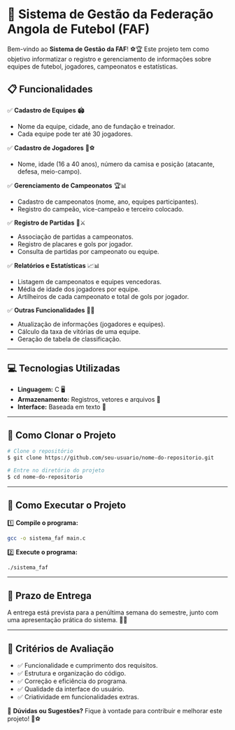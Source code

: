 # 📌 Sistema de Gestão da Federação Angola de Futebol (FAF)

Bem-vindo ao **Sistema de Gestão da FAF**! ⚽🏆 Este projeto tem como objetivo informatizar o registro e gerenciamento de informações sobre equipes de futebol, jogadores, campeonatos e estatísticas.

## 📋 Funcionalidades

✅ **Cadastro de Equipes** 🏟️
   - Nome da equipe, cidade, ano de fundação e treinador.
   - Cada equipe pode ter até 30 jogadores.

✅ **Cadastro de Jogadores** 👕⚽
   - Nome, idade (16 a 40 anos), número da camisa e posição (atacante, defesa, meio-campo).

✅ **Gerenciamento de Campeonatos** 🏆📊
   - Cadastro de campeonatos (nome, ano, equipes participantes).
   - Registro do campeão, vice-campeão e terceiro colocado.

✅ **Registro de Partidas** 📅⚔️
   - Associação de partidas a campeonatos.
   - Registro de placares e gols por jogador.
   - Consulta de partidas por campeonato ou equipe.

✅ **Relatórios e Estatísticas** 📈📊
   - Listagem de campeonatos e equipes vencedoras.
   - Média de idade dos jogadores por equipe.
   - Artilheiros de cada campeonato e total de gols por jogador.

✅ **Outras Funcionalidades** 🔄📌
   - Atualização de informações (jogadores e equipes).
   - Cálculo da taxa de vitórias de uma equipe.
   - Geração de tabela de classificação.

---

## 💻 Tecnologias Utilizadas

- **Linguagem:** C 🖥️
- **Armazenamento:** Registros, vetores e arquivos 📂
- **Interface:** Baseada em texto 📝

---

## 🚀 Como Clonar o Projeto

```bash
# Clone o repositório
$ git clone https://github.com/seu-usuario/nome-do-repositorio.git

# Entre no diretório do projeto
$ cd nome-do-repositorio
```

---

## 🏁 Como Executar o Projeto

1️⃣ **Compile o programa:**
```bash
gcc -o sistema_faf main.c
```

2️⃣ **Execute o programa:**
```bash
./sistema_faf
```

---

## 📆 Prazo de Entrega

A entrega está prevista para a penúltima semana do semestre, junto com uma apresentação prática do sistema. 🎤💡

---

## 🏅 Critérios de Avaliação

- ✅ Funcionalidade e cumprimento dos requisitos.
- ✅ Estrutura e organização do código.
- ✅ Correção e eficiência do programa.
- ✅ Qualidade da interface do usuário.
- ✅ Criatividade em funcionalidades extras.

📢 **Dúvidas ou Sugestões?** Fique à vontade para contribuir e melhorar este projeto! 🚀⚽

